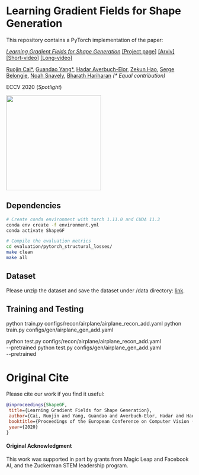 # Learning Gradient Fields for Shape Generation

This repository contains a PyTorch implementation of the paper:

[*Learning Gradient Fields for Shape Generation*](http://www.cs.cornell.edu/~ruojin/ShapeGF/)
[[Project page]](http://www.cs.cornell.edu/~ruojin/ShapeGF/)
[[Arxiv]](https://arxiv.org/abs/2008.06520)
[[Short-video]](https://www.youtube.com/watch?v=HQTbtFzDYAU)
[[Long-video]](https://www.youtube.com/watch?v=xCCdnzt7NPA)

[Ruojin Cai*](http://www.cs.cornell.edu/~ruojin/), 
[Guandao Yang*](https://www.guandaoyang.com/), 
[Hadar Averbuch-Elor](http://www.cs.cornell.edu/~hadarelor/), 
[Zekun Hao](http://www.cs.cornell.edu/~zekun/), 
[Serge Belongie](http://blogs.cornell.edu/techfaculty/serge-belongie/), 
[Noah Snavely](http://www.cs.cornell.edu/~snavely/), 
[Bharath Hariharan](http://home.bharathh.info/)
_(* Equal contribution)_

ECCV 2020 (*Spotlight*)

<p float="left">
    <img src="assets/ShapeGF.gif" height="256"/>
</p>

## Dependencies
```bash
# Create conda environment with torch 1.11.0 and CUDA 11.3
conda env create -f environment.yml
conda activate ShapeGF

# Compile the evaluation metrics
cd evaluation/pytorch_structural_losses/
make clean
make all
```

## Dataset

Please unzip the dataset and save the dataset under /data directory: [link](https://drive.google.com/drive/folders/1G0rf-6HSHoTll6aH7voh-dXj6hCRhSAQ). 

## Training and Testing
python train.py configs/recon/airplane/airplane_recon_add.yaml
python train.py configs/gen/airplane_gen_add.yaml

python test.py configs/recon/airplane/airplane_recon_add.yaml \
    --pretrained <directory of pretrained model.pt>
python test.py configs/gen/airplane_gen_add.yaml \
    --pretrained <directory of pretrained model.pt>


# Original Cite 
Please cite our work if you find it useful: 
```bibtex
@inproceedings{ShapeGF,
 title={Learning Gradient Fields for Shape Generation},
 author={Cai, Ruojin and Yang, Guandao and Averbuch-Elor, Hadar and Hao, Zekun and Belongie, Serge and Snavely, Noah and Hariharan, Bharath},
 booktitle={Proceedings of the European Conference on Computer Vision (ECCV)},
 year={2020}
}
```
#### Original Acknowledgment
This work was supported in part by grants from Magic Leap and Facebook AI, and the Zuckerman STEM leadership program.

